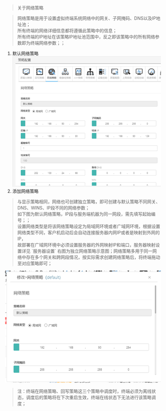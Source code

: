 <blockquote class="info">
	 关于网络策略
</blockquote> 

<blockquote class="success">
	网络策略是用于设置虚拟终端系统网络中的网关、子网掩码、DNS以及IP地址池；</br>所有终端的网络详细信息都将遵循此策略中的信息；</br>所有终端的IP地址在该策略IP地址池范围中，反之即该策略中的所有网络参数即为终端网络参数；；
</blockquote> 

1. 默认网络策略
![](../../images/screenshot_1526032023520.png)
2. 添加网络策略
<blockquote class="success">
与显示策略相同，网络也可创建独立策略，即可创建与默认策略不同网关、DNS、WINS、IP段不同的网络参数；</br>
如下图为默认网络策略，IP段与服务端机器为同一网段，需先填写起始编号；；</br>
设置网络类型是将该网络策略设定为局域网环境或者广域网环境，根据设置网络类型不同，客户机启动后会自动连接服务器内网IP或者是映射到外网的IP，</br>
故部署在广域网环境中必须设置服务器的外网映射IP和端口，服务器映射设置详见 `服务器设置` 
右图为独立网络策略示意图；网络策略多用于同一网络中存在多个网关和跨网段情况，按实际需求创建网络策略后，将终端拖动至对应策略即可；

</blockquote> 

![](../../images/screenshot_1526032099005.png)


<blockquote class="warning">
注：终端在网络策略、回写策略这三个策略中调度时，终端必须为离线状态，调度后的策略将在下次重启生效，终端在线状态下无法进行该策略调度；
</blockquote> 